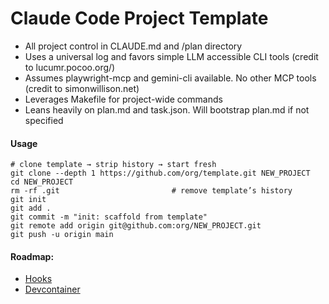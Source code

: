 # Claude Code Project Template

- All project control in CLAUDE.md and /plan directory
- Uses a universal log and favors simple LLM accessible CLI tools (credit to lucumr.pocoo.org/)
- Assumes playwright-mcp and gemini-cli available. No other MCP tools (credit to simonwillison.net)
- Leverages Makefile for project-wide commands
- Leans heavily on plan.md and task.json. Will bootstrap plan.md if not specified

#### Usage
```
# clone template → strip history → start fresh
git clone --depth 1 https://github.com/org/template.git NEW_PROJECT
cd NEW_PROJECT
rm -rf .git                         # remove template’s history
git init
git add .
git commit -m "init: scaffold from template"
git remote add origin git@github.com:org/NEW_PROJECT.git
git push -u origin main
```

#### Roadmap:
- [Hooks](https://docs.anthropic.com/en/docs/claude-code/hooks)
- [Devcontainer](https://docs.anthropic.com/en/docs/claude-code/devcontainer)
